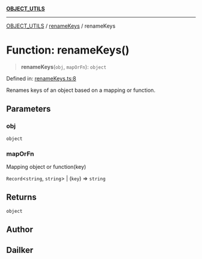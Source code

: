[**OBJECT_UTILS**](../../README.md)

***

[OBJECT_UTILS](../../README.md) / [renameKeys](../README.md) / renameKeys

# Function: renameKeys()

> **renameKeys**(`obj`, `mapOrFn`): `object`

Defined in: [renameKeys.ts:8](https://github.com/dailker/everyutil/blob/c1119b9befc384594ad07b4277ef37c36f79d0c2/src/object/renameKeys.ts#L8)

Renames keys of an object based on a mapping or function.

## Parameters

### obj

`object`

### mapOrFn

Mapping object or function(key)

`Record`\<`string`, `string`\> | (`key`) => `string`

## Returns

`object`

## Author

## Dailker
